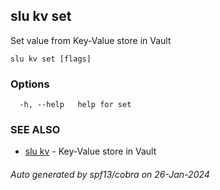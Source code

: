 ## slu kv set

Set value from Key-Value store in Vault

```
slu kv set [flags]
```

### Options

```
  -h, --help   help for set
```

### SEE ALSO

* [slu kv](slu_kv.md)	 - Key-Value store in Vault

###### Auto generated by spf13/cobra on 26-Jan-2024
